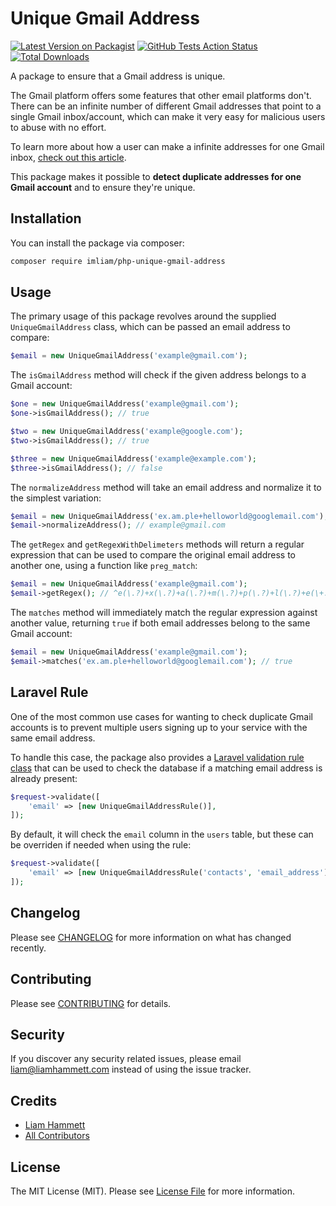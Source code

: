 # Unique Gmail Address

[![Latest Version on Packagist](https://img.shields.io/packagist/v/imliam/php-unique-gmail-address.svg?style=flat-square)](https://packagist.org/packages/imliam/php-unique-gmail-address)
[![GitHub Tests Action Status](https://img.shields.io/github/workflow/status/imliam/php-unique-gmail-address/Tests?label=tests)](https://github.com/imliam/php-unique-gmail-address/actions?query=workflow%3ATests)
[![Total Downloads](https://img.shields.io/packagist/dt/imliam/php-unique-gmail-address.svg?style=flat-square)](https://packagist.org/packages/imliam/php-unique-gmail-address)

A package to ensure that a Gmail address is unique.

The Gmail platform offers some features that other email platforms don't. There can be an infinite number of different Gmail addresses that point to a single Gmail inbox/account, which can make it very easy for malicious users to abuse with no effort.

To learn more about how a user can make a infinite addresses for one Gmail inbox, [check out this article](https://liamhammett.com/make-infinite-gmail-addresses-for-one-inbox-nqoVprjX).

This package makes it possible to **detect duplicate addresses for one Gmail account** and to ensure they're unique.

## Installation

You can install the package via composer:

```bash
composer require imliam/php-unique-gmail-address
```

## Usage

The primary usage of this package revolves around the supplied `UniqueGmailAddress` class, which can be passed an email address to compare:

``` php
$email = new UniqueGmailAddress('example@gmail.com');
```

The `isGmailAddress` method will check if the given address belongs to a Gmail account:

``` php
$one = new UniqueGmailAddress('example@gmail.com');
$one->isGmailAddress(); // true

$two = new UniqueGmailAddress('example@google.com');
$two->isGmailAddress(); // true

$three = new UniqueGmailAddress('example@example.com');
$three->isGmailAddress(); // false
```

The `normalizeAddress` method will take an email address and normalize it to the simplest variation:

```php
$email = new UniqueGmailAddress('ex.am.ple+helloworld@googlemail.com');
$email->normalizeAddress(); // example@gmail.com
```

The `getRegex` and `getRegexWithDelimeters` methods will return a regular expression that can be used to compare the original email address to another one, using a function like `preg_match`:

```php
$email = new UniqueGmailAddress('example@gmail.com');
$email->getRegex(); // ^e(\.?)+x(\.?)+a(\.?)+m(\.?)+p(\.?)+l(\.?)+e(\+.*)?\@(gmail|googlemail).com$
```

The `matches` method will immediately match the regular expression against another value, returning `true` if both email addresses belong to the same Gmail account:

```php
$email = new UniqueGmailAddress('example@gmail.com');
$email->matches('ex.am.ple+helloworld@googlemail.com'); // true
```

## Laravel Rule

One of the most common use cases for wanting to check duplicate Gmail accounts is to prevent multiple users signing up to your service with the same email address.

To handle this case, the package also provides a [Laravel validation rule class](https://laravel.com/docs/master/validation) that can be used to check the database if a matching email address is already present:

```php
$request->validate([
    'email' => [new UniqueGmailAddressRule()],
]);
```

By default, it will check the `email` column in the `users` table, but these can be overriden if needed when using the rule:

```php
$request->validate([
    'email' => [new UniqueGmailAddressRule('contacts', 'email_address')],
]);
```

## Changelog

Please see [CHANGELOG](CHANGELOG.md) for more information on what has changed recently.

## Contributing

Please see [CONTRIBUTING](.github/CONTRIBUTING.md) for details.

## Security

If you discover any security related issues, please email liam@liamhammett.com instead of using the issue tracker.

## Credits

- [Liam Hammett](https://github.com/ImLiam)
- [All Contributors](../../contributors)

## License

The MIT License (MIT). Please see [License File](LICENSE.md) for more information.
